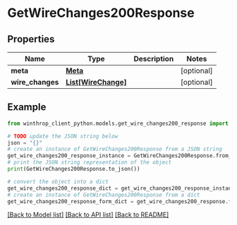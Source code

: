 # GetWireChanges200Response


## Properties

Name | Type | Description | Notes
------------ | ------------- | ------------- | -------------
**meta** | [**Meta**](Meta.md) |  | [optional] 
**wire_changes** | [**List[WireChange]**](WireChange.md) |  | [optional] 

## Example

```python
from winthrop_client_python.models.get_wire_changes200_response import GetWireChanges200Response

# TODO update the JSON string below
json = "{}"
# create an instance of GetWireChanges200Response from a JSON string
get_wire_changes200_response_instance = GetWireChanges200Response.from_json(json)
# print the JSON string representation of the object
print(GetWireChanges200Response.to_json())

# convert the object into a dict
get_wire_changes200_response_dict = get_wire_changes200_response_instance.to_dict()
# create an instance of GetWireChanges200Response from a dict
get_wire_changes200_response_form_dict = get_wire_changes200_response.from_dict(get_wire_changes200_response_dict)
```
[[Back to Model list]](../README.md#documentation-for-models) [[Back to API list]](../README.md#documentation-for-api-endpoints) [[Back to README]](../README.md)


